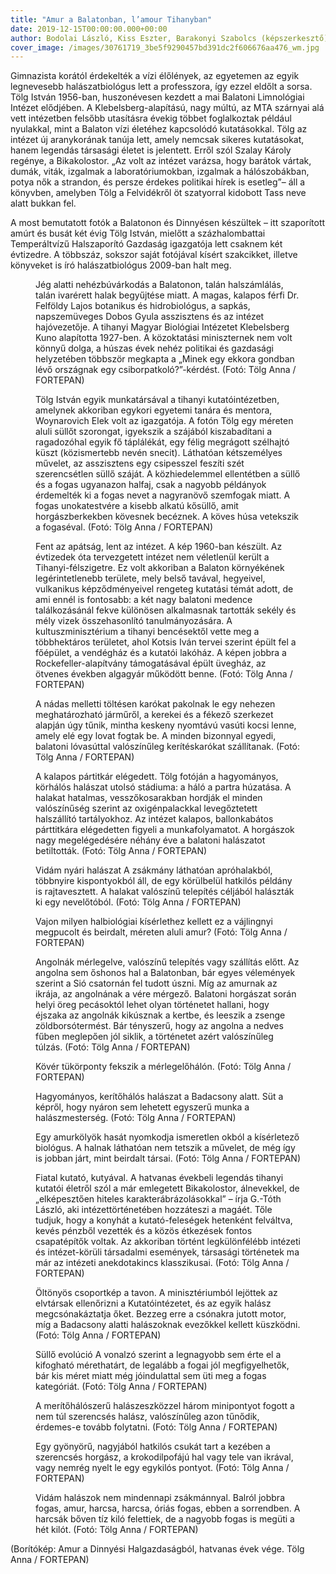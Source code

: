 ```yaml
---
title: "Amur a Balatonban, l’amour Tihanyban"
date: 2019-12-15T00:00:00.000+00:00
author: Bodolai László, Kiss Eszter, Barakonyi Szabolcs (képszerkesztő)
cover_image: /images/30761719_3be5f9290457bd391dc2f606676aa476_wm.jpg
---
```


Gimnazista korától érdekelték a vízi élőlények, az egyetemen az egyik legnevesebb halászatbiológus lett a professzora, így ezzel eldőlt a sorsa. Tölg István 1956-ban, huszonévesen kezdett a mai Balatoni Limnológiai Intézet elődjében. A Klebelsberg-alapítású, nagy múltú, az MTA szárnyai alá vett intézetben felsőbb utasításra évekig többet foglalkoztak például nyulakkal, mint a Balaton vízi életéhez kapcsolódó kutatásokkal. Tölg az intézet új aranykorának tanúja lett, amely nemcsak sikeres kutatásokat, hanem legendás társasági életet is jelentett. Erről szól Szalay Károly regénye, a Bikakolostor. „Az volt az intézet varázsa, hogy barátok vártak, dumák, viták, izgalmak a laboratóriumokban, izgalmak a hálószobákban, potya nők a strandon, és persze érdekes politikai hírek is esetleg”– áll a könyvben, amelyben Tölg a Felvidékről öt szatyorral kidobott Tass neve alatt bukkan fel.

A most bemutatott fotók a Balatonon és Dinnyésen készültek – itt szaporított amúrt és busát két évig Tölg István, mielőtt a százhalombattai Temperáltvízű Halszaporító Gazdaság igazgatója lett csaknem két évtizedre. A többszáz, sokszor saját fotójával kísért szakcikket, illetve könyveket is író halászatbiológus 2009-ban halt meg.

<figure>
<img src="/images/30645811_f5d78608f1de1b987f5377a83e7fb6c6_wm.jpg" alt="" />
<figcaption>Jég alatti nehézbúvárkodás a Balatonon, talán halszámlálás, talán ivarérett halak begyűjtése miatt. A magas, kalapos férfi Dr. Felföldy Lajos botanikus és hidrobiológus, a sapkás, napszemüveges Dobos Gyula asszisztens és az intézet hajóvezetője. A tihanyi Magyar Biológiai Intézetet Klebelsberg Kuno alapította 1927-ben. A közoktatási miniszternek nem volt könnyű dolga, a húszas évek nehéz politikai és gazdasági helyzetében többször megkapta a „Minek egy ekkora gondban lévő országnak egy csiborpatkoló?”-kérdést. (Fotó: Tölg Anna / FORTEPAN)</figcaption>
</figure>

<figure>
<img src="/images/30645805_af3486608b9e7cad7179bf320ec5e514_wm.jpg" alt="" />
<figcaption>Tölg István egyik munkatársával a tihanyi kutatóintézetben, amelynek akkoriban egykori egyetemi tanára és mentora, Woynarovich Elek volt az igazgatója. A fotón Tölg egy méreten aluli süllőt szorongat, igyekszik a szájából kiszabadítani a ragadozóhal egyik fő táplálékát, egy félig megrágott szélhajtó küszt (közismertebb nevén snecit). Láthatóan kétszemélyes művelet, az asszisztens egy csipesszel feszíti szét szerencsétlen süllő száját. A közhiedelemmel ellentétben a süllő és a fogas ugyanazon halfaj, csak a nagyobb példányok érdemelték ki a fogas nevet a nagyranövő szemfogak miatt. A fogas unokatestvére a kisebb alkatú kősüllő, amit horgászberkekben kövesnek becéznek. A köves húsa vetekszik a fogaséval. (Fotó: Tölg Anna / FORTEPAN)</figcaption>
</figure>

<figure>
<img src="/images/30645809_efb5af28ff3684b84e0ade26cce4f91d_wm.jpg" alt="" />
<figcaption>Fent az apátság, lent az intézet. A kép 1960-ban készült. Az évtizedek óta tervezgetett intézet nem véletlenül került a Tihanyi-félszigetre. Ez volt akkoriban a Balaton környékének legérintetlenebb területe, mely belső tavával, hegyeivel, vulkanikus képződményeivel rengeteg kutatási témát adott, de ami ennél is fontosabb: a két nagy balatoni medence találkozásánál fekve különösen alkalmasnak tartották sekély és mély vizek összehasonlító tanulmányozására. A kultuszminisztérium a tihanyi bencésektől vette meg a többhektáros területet, ahol Kotsis Iván tervei szerint épült fel a főépület, a vendégház és a kutatói lakóház. A képen jobbra a Rockefeller-alapítvány támogatásával épült üvegház, az ötvenes években algagyár működött benne. (Fotó: Tölg Anna / FORTEPAN)</figcaption>
</figure>

<figure>
<img src="/images/30645807_66391a9a0854c4dd29379351a7633ac1_wm.jpg" alt="" />
<figcaption>A nádas melletti töltésen karókat pakolnak le egy nehezen meghatározható járműről, a kerekei és a fékező szerkezet alapján úgy tűnik, mintha keskeny nyomtávú vasúti kocsi lenne, amely elé egy lovat fogtak be. A minden bizonnyal egyedi, balatoni lóvasúttal valószínűleg kerítéskarókat szállítanak. (Fotó: Tölg Anna / FORTEPAN)</figcaption>
</figure>

<figure>
<img src="/images/30645803_db3b6e0ddf88d9ef9f0c8468a7294a11_wm.jpg" alt="" />
<figcaption>A kalapos pártitkár elégedett. Tölg fotóján a hagyományos, körhálós halászat utolsó stádiuma: a háló a partra húzatása. A halakat hatalmas, vesszőkosarakban hordják el minden valószínűség szerint az oxigénpalackkal levegőztetett halszállító tartályokhoz. Az intézet kalapos, ballonkabátos párttitkára elégedetten figyeli a munkafolyamatot. A horgászok nagy megelégedésére néhány éve a balatoni halászatot betiltották. (Fotó: Tölg Anna / FORTEPAN)</figcaption>
</figure>

<figure>
<img src="/images/30645797_4ce18bf494223ca5ceb3c81d0e090892_wm.jpg" alt="" />
<figcaption>Vidám nyári halászat A zsákmány láthatóan apróhalakból, többnyire kispontyokból áll, de egy körülbelül hatkilós példány is rajtavesztett. A halakat valószínű telepítés céljából halászták ki egy nevelőtóból. (Fotó: Tölg Anna / FORTEPAN)</figcaption>
</figure>

<figure>
<img src="/images/30645795_184be85ec65082f6764662b95c123054_wm.jpg" alt="" />
<figcaption>Vajon milyen halbiológiai kísérlethez kellett ez a vájlingnyi megpucolt és beirdalt, méreten aluli amur? (Fotó: Tölg Anna / FORTEPAN)</figcaption>
</figure>

<figure>
<img src="/images/30645793_74229743e2a358e6fc598e3bd72231df_wm.jpg" alt="" />
<figcaption>Angolnák mérlegelve, valószínű telepítés vagy szállítás előtt. Az angolna sem őshonos hal a Balatonban, bár egyes vélemények szerint a Sió csatornán fel tudott úszni. Míg az amurnak az ikrája, az angolnának a vére mérgező. Balatoni horgászat során helyi öreg pecásoktól lehet olyan történetet hallani, hogy éjszaka az angolnák kikúsznak a kertbe, és leeszik a zsenge zöldborsótermést. Bár tényszerű, hogy az angolna a nedves fűben meglepően jól siklik, a történetet azért valószínűleg túlzás. (Fotó: Tölg Anna / FORTEPAN)</figcaption>
</figure>

<figure>
<img src="/images/30645799_b6352fdbfad5b9b95518dde002cca5b7_wm.jpg" alt="" />
<figcaption>Kövér tükörponty fekszik a mérlegelőhálón. (Fotó: Tölg Anna / FORTEPAN)</figcaption>
</figure>

<figure>
<img src="/images/30645789_b1c24577aa1853f048669cd533c3ecda_wm.jpg" alt="" />
<figcaption>Hagyományos, kerítőhálós halászat a Badacsony alatt. Süt a képről, hogy nyáron sem lehetett egyszerű munka a halászmesterség. (Fotó: Tölg Anna / FORTEPAN)</figcaption>
</figure>

<figure>
<img src="/images/30645787_67251f63e8d7f47d99a7326958fb9d89_wm.jpg" alt="" />
<figcaption>Egy amurkölyök hasát nyomkodja ismeretlen okból a kísérletező biológus. A halnak láthatóan nem tetszik a művelet, de még így is jobban járt, mint beirdalt társai. (Fotó: Tölg Anna / FORTEPAN)</figcaption>
</figure>

<figure>
<img src="/images/30645785_09164867b2592e471baba268d28189c4_wm.jpg" alt="" />
<figcaption>Fiatal kutató, kutyával. A hatvanas évekbeli legendás tihanyi kutatói életről szól a már emlegetett Bikakolostor, álnevekkel, de „elképesztően hiteles karakterábrázolásokkal” – írja G.-Tóth László, aki intézettörténetében hozzáteszi a magáét. Tőle tudjuk, hogy a konyhát a kutató-feleségek hetenként felváltva, kevés pénzből vezették és a közös étkezések fontos csapatépítők voltak. Az akkoriban történt legkülönfélébb intézeti és intézet-körüli társadalmi események, társasági történetek ma már az intézeti anekdotakincs klasszikusai. (Fotó: Tölg Anna / FORTEPAN)</figcaption>
</figure>

<figure>
<img src="/images/30645783_4b8bc7e4c88b61738646560e47d0f3f0_wm.jpg" alt="" />
<figcaption>Öltönyös csoportkép a tavon. A minisztériumból lejöttek az elvtársak ellenőrizni a Kutatóintézetet, és az egyik halász megcsónakáztatja őket. Bezzeg erre a csónakra jutott motor, míg a Badacsony alatti halászoknak evezőkkel kellett küszködni. (Fotó: Tölg Anna / FORTEPAN)</figcaption>
</figure>

<figure>
<img src="/images/30645781_e9bac69a627d56e0eeaea386042738c3_wm.jpg" alt="" />
<figcaption>Süllő evolúció A vonalzó szerint a legnagyobb sem érte el a kifogható mérethatárt, de legalább a fogai jól megfigyelhetők, bár kis méret miatt még jóindulattal sem üti meg a fogas kategóriát. (Fotó: Tölg Anna / FORTEPAN)</figcaption>
</figure>

<figure>
<img src="/images/30645777_f270933417dafc232051bf1c695c5cbb_wm.jpg" alt="" />
<figcaption>A merítőhálószerű halászeszközzel három minipontyot fogott a nem túl szerencsés halász, valószínűleg azon tűnődik, érdemes-e tovább folytatni. (Fotó: Tölg Anna / FORTEPAN)</figcaption>
</figure>

<figure>
<img src="/images/30645779_d757f08cefc10d54622ba64a2ee12d8f_wm.jpg" alt="" />
<figcaption>Egy gyönyörű, nagyjából hatkilós csukát tart a kezében a szerencsés horgász, a krokodilpofájú hal vagy tele van ikrával, vagy nemrég nyelt le egy egykilós pontyot. (Fotó: Tölg Anna / FORTEPAN)</figcaption>
</figure>

<figure>
<img src="/images/30645775_3405d3e8599853901a55f1fba2bf8852_wm.jpg" alt="" />
<figcaption>Vidám halászok nem mindennapi zsákmánnyal. Balról jobbra fogas, amur, harcsa, harcsa, óriás fogas, ebben a sorrendben. A harcsák bőven tíz kiló felettiek, de a nagyobb fogas is megüti a hét kilót. (Fotó: Tölg Anna / FORTEPAN)</figcaption>
</figure>

(Borítókép: Amur a Dinnyési Halgazdaságból, hatvanas évek vége. Tölg Anna / FORTEPAN)
